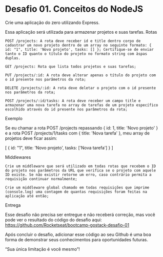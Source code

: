 # Desafio 01. Conceitos do NodeJS
Crie uma aplicação do zero utilizando Express.

Essa aplicação será utilizada para armazenar projetos e suas tarefas.
Rotas

    POST /projects: A rota deve receber id e title dentro corpo de cadastrar um novo projeto dentro de um array no seguinte formato: { id: "1", title: 'Novo projeto', tasks: [] }; Certifique-se de enviar tanto o ID quanto o título do projeto no formato string com àspas duplas.

    GET /projects: Rota que lista todos projetos e suas tarefas;

    PUT /projects/:id: A rota deve alterar apenas o título do projeto com o id presente nos parâmetros da rota;

    DELETE /projects/:id: A rota deve deletar o projeto com o id presente nos parâmetros da rota;

    POST /projects/:id/tasks: A rota deve receber um campo title e armazenar uma nova tarefa no array de tarefas de um projeto específico escolhido através do id presente nos parâmetros da rota;

Exemplo

Se eu chamar a rota POST /projects repassando { id: 1, title: 'Novo projeto' } e a rota POST /projects/1/tasks com { title: 'Nova tarefa' }, meu array de projetos deve ficar assim:

[
  {
    id: "1",
    title: 'Novo projeto',
    tasks: ['Nova tarefa']
  }
]

Middlewares

    Crie um middleware que será utilizado em todas rotas que recebem o ID do projeto nos parâmetros da URL que verifica se o projeto com aquele ID existe. Se não existir retorne um erro, caso contrário permita a requisição continuar normalmente;

    Crie um middleware global chamado em todas requisições que imprime (console.log) uma contagem de quantas requisições foram feitas na aplicação até então;

Entrega

Esse desafio não precisa ser entregue e não receberá correção, mas você pode ver o resultado do código do desafio aqui: https://github.com/Rocketseat/bootcamp-gostack-desafio-01

Após concluir o desafio, adicionar esse código ao seu Github é uma boa forma de demonstrar seus conhecimentos para oportunidades futuras.

“Sua única limitação é você mesmo”!
